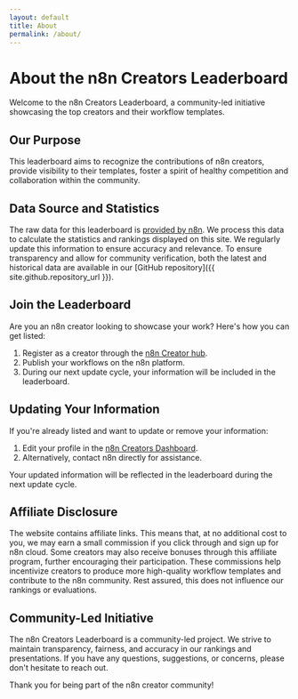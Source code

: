 ```yaml
---
layout: default
title: About
permalink: /about/
---
```


# About the n8n Creators Leaderboard

Welcome to the n8n Creators Leaderboard, a community-led initiative showcasing the top creators and their workflow templates.

## Our Purpose

This leaderboard aims to recognize the contributions of n8n creators, provide visibility to their templates, foster a spirit of healthy competition and collaboration within the community.

## Data Source and Statistics

The raw data for this leaderboard is [provided by n8n](https://docs.n8n.io/embed/workflow-templates/#use-your-own-workflow-templates-library). We process this data to calculate the statistics and rankings displayed on this site. We regularly update this information to ensure accuracy and relevance. To ensure transparency and allow for community verification, both the latest and historical data are available in our [GitHub repository]({{ site.github.repository_url }}).

## Join the Leaderboard

Are you an n8n creator looking to showcase your work? Here's how you can get listed:

1. Register as a creator through the [n8n Creator hub](https://n8n.notion.site/n8n-Creator-hub-7bd2cbe0fce0449198ecb23ff4a2f76f).
2. Publish your workflows on the n8n platform.
3. During our next update cycle, your information will be included in the leaderboard.

## Updating Your Information

If you're already listed and want to update or remove your information:

1. Edit your profile in the [n8n Creators Dashboard](https://creators.n8n.io/).
2. Alternatively, contact n8n directly for assistance.

Your updated information will be reflected in the leaderboard during the next update cycle.

## Affiliate Disclosure

The website contains affiliate links. This means that, at no additional cost to you, we may earn a small commission if you click through and sign up for n8n cloud. Some creators may also receive bonuses through this affiliate program, further encouraging their participation. These commissions help incentivize creators to produce more high-quality workflow templates and contribute to the n8n community. Rest assured, this does not influence our rankings or evaluations.

## Community-Led Initiative

The n8n Creators Leaderboard is a community-led project. We strive to maintain transparency, fairness, and accuracy in our rankings and presentations. If you have any questions, suggestions, or concerns, please don't hesitate to reach out.

Thank you for being part of the n8n creator community!